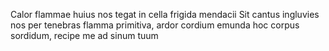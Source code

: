 Calor flammae huius nos tegat
in cella frigida mendacii
Sit cantus ingluvies nos per tenebras
flamma primitiva, ardor cordium
emunda hoc corpus sordidum, recipe me ad sinum tuum